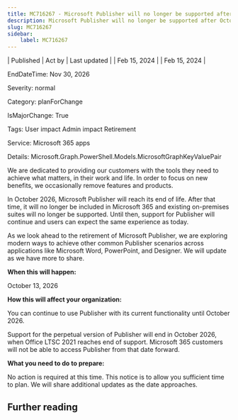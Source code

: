 ```yaml
---
title: MC716267 - Microsoft Publisher will no longer be supported after October 2026
description: Microsoft Publisher will no longer be supported after October 2026
slug: MC716267
sidebar:
    label: MC716267
---
```


| Published | Act by | Last updated |
| Feb 15, 2024 |  | Feb 15, 2024 |

EndDateTime: Nov 30, 2026

Severity: normal

Category: planForChange

IsMajorChange: True

Tags: User impact Admin impact Retirement

Service: Microsoft 365 apps

Details: Microsoft.Graph.PowerShell.Models.MicrosoftGraphKeyValuePair

<p>We are dedicated to providing our customers with the tools they need to achieve what matters, in their work and life. In order to focus on new benefits, we occasionally remove features and products.</p><p>In October 2026, Microsoft Publisher will reach its end of life. After that time, it will no longer be included in Microsoft 365 and existing on-premises suites will no longer be supported. Until then, support for Publisher will continue and users can expect the same experience as today.
</p><p>As we look ahead to the retirement of Microsoft Publisher, we are exploring modern ways to achieve other common Publisher scenarios across applications like Microsoft Word, PowerPoint, and Designer.  We will update as we have more to share.&nbsp;&nbsp;</p><p><b>When this will happen:</b></p><p>October 13, 2026</p><p><b>How this will affect your organization:</b></p><p>You can continue to use Publisher with its current functionality until October 2026. 
</p><p>Support for the perpetual version of Publisher will end in October 2026, when Office LTSC 2021 reaches end of support. Microsoft 365 customers will not be able to access Publisher from that date forward. 
</p><p><b>What you need to do to prepare:</b><br></p><p>No action is required at this time. This notice is to allow you sufficient time to plan. We will share additional updates as the date approaches.
</p>

## Further reading
